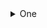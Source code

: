 <details>

<summary>One</summary>

  <details><summary>aaa</summary>

    * sub aaa 1
    * sub aaa 2

  </details>

  <details><summary>bbb</summary>

    * sub bbb 1
    * sub bbb 2

  </details>

</details>

